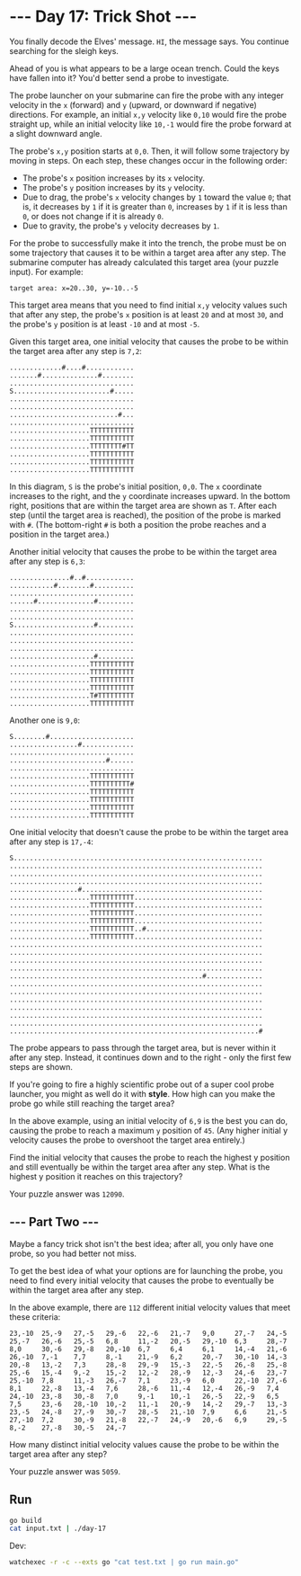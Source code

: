 # --- Day 17: Trick Shot ---

You finally decode the Elves' message.
`HI`, the message says. You continue searching for the sleigh keys.

Ahead of you is what appears to be a large ocean trench.
Could the keys have fallen into it? You'd better send a probe to investigate.

The probe launcher on your submarine can fire the probe with any integer velocity in the `x` (forward) and `y` (upward, or downward if negative) directions.
For example, an initial `x,y` velocity like `0,10` would fire the probe straight up,
while an initial velocity like `10,-1` would fire the probe forward at a slight downward angle.

The probe's `x,y` position starts at `0,0`. Then, it will follow some trajectory by moving in steps.
On each step, these changes occur in the following order:

- The probe's `x` position increases by its `x` velocity.
- The probe's `y` position increases by its `y` velocity.
- Due to drag, the probe's `x` velocity changes by `1` toward the value `0`; that is, it decreases by `1` if it is greater than `0`, increases by `1` if it is less than `0`, or does not change if it is already `0`.
- Due to gravity, the probe's `y` velocity decreases by `1`.

For the probe to successfully make it into the trench, the probe must be on some trajectory that causes it to be within a target area after any step.
The submarine computer has already calculated this target area (your puzzle input).
For example:

```
target area: x=20..30, y=-10..-5
```

This target area means that you need to find initial `x,y` velocity values such that after any step,
the probe's `x` position is at least `20` and at most `30`, and the probe's `y` position is at least `-10` and at most `-5`.

Given this target area, one initial velocity that causes the probe to be within the target area after any step is `7,2`:

```
.............#....#............
.......#..............#........
...............................
S........................#.....
...............................
...............................
...........................#...
...............................
....................TTTTTTTTTTT
....................TTTTTTTTTTT
....................TTTTTTTT#TT
....................TTTTTTTTTTT
....................TTTTTTTTTTT
....................TTTTTTTTTTT
```

In this diagram, `S` is the probe's initial position, `0,0`.
The `x` coordinate increases to the right, and the `y` coordinate increases upward.
In the bottom right, positions that are within the target area are shown as `T`.
After each step (until the target area is reached), the position of the probe is marked with `#`.
(The bottom-right `#` is both a position the probe reaches and a position in the target area.)

Another initial velocity that causes the probe to be within the target area after any step is `6,3`:

```
...............#..#............
...........#........#..........
...............................
......#..............#.........
...............................
...............................
S....................#.........
...............................
...............................
...............................
.....................#.........
....................TTTTTTTTTTT
....................TTTTTTTTTTT
....................TTTTTTTTTTT
....................TTTTTTTTTTT
....................T#TTTTTTTTT
....................TTTTTTTTTTT
```

Another one is `9,0`:

```
S........#.....................
.................#.............
...............................
........................#......
...............................
....................TTTTTTTTTTT
....................TTTTTTTTTT#
....................TTTTTTTTTTT
....................TTTTTTTTTTT
....................TTTTTTTTTTT
....................TTTTTTTTTTT
```

One initial velocity that doesn't cause the probe to be within the target area after any step is `17,-4`:

```
S..............................................................
...............................................................
...............................................................
...............................................................
.................#.............................................
....................TTTTTTTTTTT................................
....................TTTTTTTTTTT................................
....................TTTTTTTTTTT................................
....................TTTTTTTTTTT................................
....................TTTTTTTTTTT..#.............................
....................TTTTTTTTTTT................................
...............................................................
...............................................................
...............................................................
...............................................................
................................................#..............
...............................................................
...............................................................
...............................................................
...............................................................
...............................................................
...............................................................
..............................................................#
```

The probe appears to pass through the target area, but is never within it after any step.
Instead, it continues down and to the right - only the first few steps are shown.

If you're going to fire a highly scientific probe out of a super cool probe launcher,
you might as well do it with **style**.
How high can you make the probe go while still reaching the target area?

In the above example, using an initial velocity of `6,9` is the best you can do,
causing the probe to reach a maximum `y` position of `45`.
(Any higher initial y velocity causes the probe to overshoot the target area entirely.)

Find the initial velocity that causes the probe to reach the highest y position and still eventually be within the target area after any step.
What is the highest y position it reaches on this trajectory?

Your puzzle answer was `12090`.


## --- Part Two ---

Maybe a fancy trick shot isn't the best idea; after all, you only have one probe, so you had better not miss.

To get the best idea of what your options are for launching the probe,
you need to find every initial velocity that causes the probe to eventually be within the target area after any step.

In the above example, there are `112` different initial velocity values that meet these criteria:

```
23,-10  25,-9   27,-5   29,-6   22,-6   21,-7   9,0     27,-7   24,-5
25,-7   26,-6   25,-5   6,8     11,-2   20,-5   29,-10  6,3     28,-7
8,0     30,-6   29,-8   20,-10  6,7     6,4     6,1     14,-4   21,-6
26,-10  7,-1    7,7     8,-1    21,-9   6,2     20,-7   30,-10  14,-3
20,-8   13,-2   7,3     28,-8   29,-9   15,-3   22,-5   26,-8   25,-8
25,-6   15,-4   9,-2    15,-2   12,-2   28,-9   12,-3   24,-6   23,-7
25,-10  7,8     11,-3   26,-7   7,1     23,-9   6,0     22,-10  27,-6
8,1     22,-8   13,-4   7,6     28,-6   11,-4   12,-4   26,-9   7,4
24,-10  23,-8   30,-8   7,0     9,-1    10,-1   26,-5   22,-9   6,5
7,5     23,-6   28,-10  10,-2   11,-1   20,-9   14,-2   29,-7   13,-3
23,-5   24,-8   27,-9   30,-7   28,-5   21,-10  7,9     6,6     21,-5
27,-10  7,2     30,-9   21,-8   22,-7   24,-9   20,-6   6,9     29,-5
8,-2    27,-8   30,-5   24,-7
```

How many distinct initial velocity values cause the probe to be within the target area after any step?

Your puzzle answer was `5059`.


## Run

```sh
go build
cat input.txt | ./day-17
```

Dev:

```sh
watchexec -r -c --exts go "cat test.txt | go run main.go"
```

